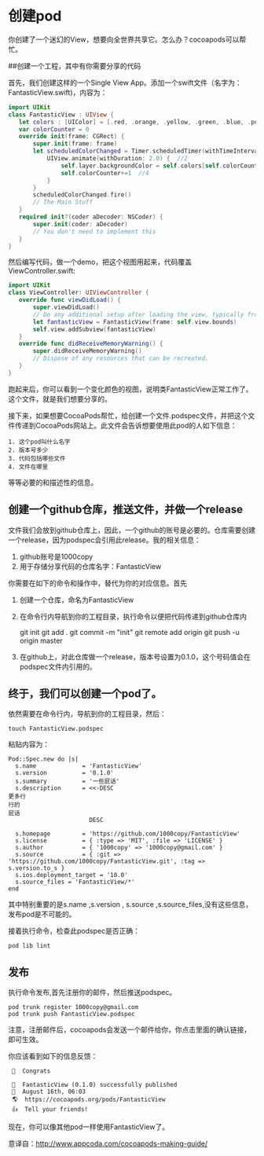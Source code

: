 
# 创建pod

你创建了一个迷幻的View，想要向全世界共享它。怎么办？cocoapods可以帮忙。
 
 ##创建一个工程，其中有你需要分享的代码
 
 首先，我们创建这样的一个Single View App。添加一个swift文件（名字为：FantasticView.swift)，内容为：
 ```swift
import UIKit
class FantasticView : UIView {
    let colors : [UIColor] = [.red, .orange, .yellow, .green, .blue, .purple]
    var colorCounter = 0
    override init(frame: CGRect) {
        super.init(frame: frame)
        let scheduledColorChanged = Timer.scheduledTimer(withTimeInterval: 2.0, repeats: true) { (timer) in  //1
            UIView.animate(withDuration: 2.0) {  //2
                self.layer.backgroundColor = self.colors[self.colorCounter % 6].cgColor  //3
                self.colorCounter+=1  //4
            }
        }
        scheduledColorChanged.fire()
        // The Main Stuff
    }
    required init?(coder aDecoder: NSCoder) {
        super.init(coder: aDecoder)
        // You don't need to implement this
    }
}
```
然后编写代码，做一个demo，把这个视图用起来，代码覆盖ViewController.swift:
 ```swift
import UIKit
class ViewController: UIViewController {
    override func viewDidLoad() {
        super.viewDidLoad()
        // Do any additional setup after loading the view, typically from a nib.
        let fantasticView = FantasticView(frame: self.view.bounds)
        self.view.addSubview(fantasticView)
    }
    override func didReceiveMemoryWarning() {
        super.didReceiveMemoryWarning()
        // Dispose of any resources that can be recreated.
    }
}
 ```
 
跑起来后，你可以看到一个变化颜色的视图，说明类FantasticView正常工作了。这个文件，就是我们想要分享的。

接下来，如果想要CocoaPods帮忙，给创建一个文件.podspec文件，并把这个文件传递到CocoaPods网站上。此文件会告诉想要使用此pod的人如下信息：
    
    1. 这个pod叫什么名字
    2. 版本号多少
    3. 代码包括哪些文件
    4. 文件在哪里

等等必要的和描述性的信息。

## 创建一个github仓库，推送文件，并做一个release

文件我们会放到github仓库上，因此，一个github的账号是必要的。仓库需要创建一个release，因为podspec会引用此release。我的相关信息：

1. github账号是1000copy
2. 用于存储分享代码的仓库名字：FantasticView

你需要在如下的命令和操作中，替代为你的对应信息。首先
1. 创建一个仓库，命名为FantasticView
2. 在命令行内导航到你的工程目录，执行命令以便把代码传递到github仓库内

    git init
    git add .
    git commit -m "init"
    git remote add origin <paste your URL here>
    git push -u origin master
3. 在github上，对此仓库做一个release，版本号设置为0.1.0，这个号码值会在podspec文件内引用的。

## 终于，我们可以创建一个pod了。

依然需要在命令行内，导航到你的工程目录，然后：

    touch FantasticView.podspec

粘贴内容为：

    Pod::Spec.new do |s|
      s.name             = 'FantasticView'
      s.version          = '0.1.0'
      s.summary          = '一些屁话'
      s.description      = <<-DESC
    更多行
    行的
    屁话
                           DESC
     
      s.homepage         = 'https://github.com/1000copy/FantasticView'
      s.license          = { :type => 'MIT', :file => 'LICENSE' }
      s.author           = { '1000copy' => '1000copy@gmail.com' }
      s.source           = { :git => 'https://github.com/1000copy/FantasticView.git', :tag => s.version.to_s }
      s.ios.deployment_target = '10.0'
      s.source_files = 'FantasticView/*'
    end
    
其中特别重要的是s.name ,s.version , s.source ,s.source_files,没有这些信息，发布pod是不可能的。

接着执行命令，检查此podspec是否正确：

    pod lib lint
    
## 发布

执行命令发布,首先注册你的邮件，然后推送podspec。

    pod trunk register 1000copy@gmail.com
    pod trunk push FantasticView.podspec
注意，注册邮件后，cocoapods会发送一个邮件给你，你点击里面的确认链接，即可生效。

你应该看到如下的信息反馈：

     🎉  Congrats
    
     🚀  FantasticView (0.1.0) successfully published
     📅  August 16th, 06:03
     🌎  https://cocoapods.org/pods/FantasticView
     👍  Tell your friends!
     

现在，你可以像其他pod一样使用FantasticView了。

意译自：http://www.appcoda.com/cocoapods-making-guide/

